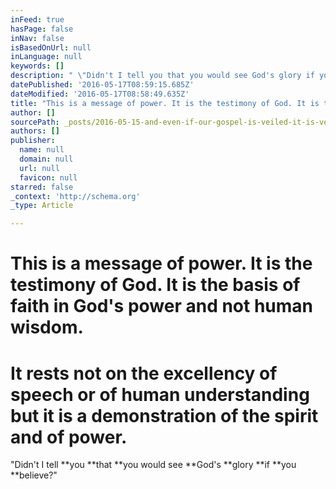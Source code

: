 ```yaml
---
inFeed: true
hasPage: false
inNav: false
isBasedOnUrl: null
inLanguage: null
keywords: []
description: " \"Didn't I tell you that you would see God's glory if you believe?\""
datePublished: '2016-05-17T08:59:15.685Z'
dateModified: '2016-05-17T08:58:49.635Z'
title: "This is a message of power. It is the testimony of God. It is the basis of faith in God's power and not human wisdom."
author: []
sourcePath: _posts/2016-05-15-and-even-if-our-gospel-is-veiled-it-is-veiled-to-those-who.md
authors: []
publisher:
  name: null
  domain: null
  url: null
  favicon: null
starred: false
_context: 'http://schema.org'
_type: Article

---
```

# This is a message of power. It is the testimony of God. It is the basis of faith in God's power and not human wisdom.

# It rests not on the excellency of speech or of human understanding but it is a demonstration of the spirit and of power.

"Didn't I tell **you **that **you would see **God's **glory **if **you **believe?"